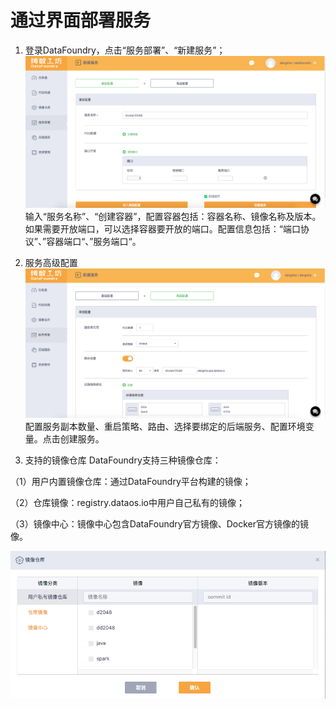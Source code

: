 # 通过界面部署服务

1. 登录DataFoundry，点击“服务部署”、“新建服务”；
![](../../img/Deployment1.png)
输入“服务名称”、“创建容器”，配置容器包括：容器名称、镜像名称及版本。如果需要开放端口，可以选择容器要开放的端口。配置信息包括：“端口协议”、”容器端口“、”服务端口“。

1. 服务高级配置
![](../../img/Deployment2.png)
配置服务副本数量、重启策略、路由、选择要绑定的后端服务、配置环境变量。点击创建服务。

1. 支持的镜像仓库
DataFoundry支持三种镜像仓库：

（1）用户内置镜像仓库：通过DataFoundry平台构建的镜像；

（2）仓库镜像：registry.dataos.io中用户自己私有的镜像；

（3）镜像中心：镜像中心包含DataFoundry官方镜像、Docker官方镜像的镜像。

![](../../img/Deployment-Registry.png)

